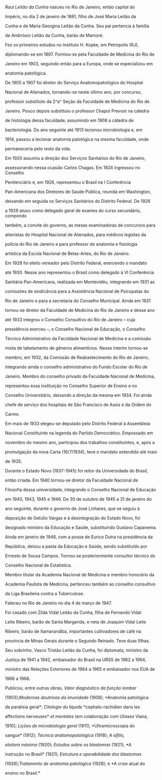 

*Raul Leitão da Cunha* nasceu no Rio de Janeiro, então capital do

Império, no dia 2 de janeiro de 1881, filho de José Maria Leitão da

Cunha e de Maria Georgina Leitão da Cunha. Seu pai pertencia à família

de Ambrósio Leitão da Cunha, barão de Mamoré.



Fez os primeiros estudos no Instituto H. Kopke, em Petrópolis (RJ),

diplomando-se em 1897. Formou-se pela Faculdade de Medicina do Rio de

Janeiro em 1903, seguindo então para a Europa, onde se especializou em

anatomia patológica.



De 1905 a 1907 foi diretor do Serviço Anatomopatológico do Hospital

Nacional de Alienados, tornando-se neste último ano, por concurso,

professor substituto da 2^a^ Seção da Faculdade de Medicina do Rio de

Janeiro. Pouco depois substituiu o professor Chapot Prevost na cátedra

de histologia dessa faculdade, assumindo em 1908 a cátedra de

bacteriologia. Do ano seguinte até 1913 lecionou microbiologia e, em

1914, passou a lecionar anatomia patológica na mesma faculdade, onde

permaneceria pelo resto da vida.



Em 1920 assumiu a direção dos Serviços Sanitários do Rio de Janeiro,

assessorando nessa ocasião Carlos Chagas. Em 1924 ingressou no Conselho

Penitenciário e, em 1926, representou o Brasil na I Conferência

Pan-Americana dos Diretores de Saúde Pública, reunida em Washington,

deixando em seguida os Serviços Sanitários do Distrito Federal. De 1926

a 1929 atuou como delegado geral de exames do curso secundário, compondo

também, a convite do governo, as mesas examinadoras de concursos para

alienistas do Hospital Nacional de Alienados, para médicos legistas da

polícia do Rio de Janeiro e para professor de anatomia e fisiologia

artística da Escola Nacional de Belas-Artes, do Rio de Janeiro.



Em 1928 foi eleito vereador pelo Distrito Federal, exercendo o mandato

até 1930. Nesse ano representou o Brasil como delegado à VI Conferência

Sanitária Pan-Americana, realizada em Montevidéu, integrando em 1931 as

comissões de sindicância para a Assistência Nacional de Psicopatas do

Rio de Janeiro e para a secretaria do Conselho Municipal. Ainda em 1931

tornou-se diretor da Faculdade de Medicina do Rio de Janeiro e desse ano

até 1933 integrou o Conselho Consultivo do Rio de Janeiro – cuja

presidência exerceu –, o Conselho Nacional de Educação, o Conselho

Técnico Administrativo da Faculdade Nacional de Medicina e a comissão

mista de tabelamento de gêneros alimentícios. Nesse ínterim tornou-se

membro, em 1932, da Comissão de Reabastecimento do Rio de Janeiro,

integrando ainda o conselho administrativo do Fundo Escolar do Rio de

Janeiro. Membro do conselho privado da Faculdade Nacional de Medicina,

representou essa instituição no Conselho Superior de Ensino e no

Conselho Universitário, deixando a direção da mesma em 1934. Foi ainda

chefe de serviço dos hospitais de São Francisco de Assis e da Ordem do

Carmo.



Em maio de 1933 elegeu-se deputado pelo Distrito Federal à Assembleia

Nacional Constituinte na legenda do Partido Democrático. Empossado em

novembro do mesmo ano, participou dos trabalhos constituintes, e, após a

promulgação da nova Carta (16/7/1934), teve o mandato estendido até maio

de 1935.



Durante o Estado Novo (1937-1945) foi reitor da Universidade do Brasil,

então criada. Em 1940 tornou-se diretor da Faculdade Nacional de

Filosofia dessa universidade, integrando o Conselho Nacional de Educação

em 1940, 1943, 1945 e 1946. De 30 de outubro de 1945 a 31 de janeiro do

ano seguinte, durante o governo de José Linhares, que se seguiu à

deposição de Getúlio Vargas e à desintegração do Estado Novo, foi

designado ministro da Educação e Saúde, substituindo Gustavo Capanema.

Ainda em janeiro de 1946, com a posse de Eurico Dutra na presidência da

República, deixou a pasta da Educação e Saúde, sendo substituído por

Ernesto de Sousa Campos. Tornou-se posteriormente consultor técnico do

Conselho Nacional de Estatística.



Membro titular da Academia Nacional de Medicina e membro honorário da

Academia Paulista de Medicina, pertenceu também ao conselho consultivo

da Liga Brasileira contra a Tuberculose.



Faleceu no Rio de Janeiro no dia 4 de março de 1947.



Foi casado com Zilda Vidal Leitão da Cunha, filha de Fernando Vidal

Leite Ribeiro, barão de Santa Margarida, e neta de Joaquim Vidal Leite

Ribeiro, barão de Itamarandiba, importantes cultivadores de café na

província de Minas Gerais durante o Segundo Reinado. Teve duas filhas.

Seu sobrinho, Vasco Tristão Leitão da Cunha, foi diplomata, ministro da

Justiça de 1941 a 1942, embaixador do Brasil na URSS de 1962 a 1964,

ministro das Relações Exteriores de 1964 a 1965 e embaixador nos EUA de

1966 a 1968.



Publicou, entre outras obras, *Valor diagnóstico da função lombar*

(1903);*Modernas* *doutrinas da imunidade* (1908); *Anatomia patológica

da paralisia geral*; *Citologie du liquide* *cephalo-rachidien dans les

affections nerveuses* *et mentales* (em colaboração com Ulisses Viana,

1910); *Lições de microbiologia geral* (1911); *Ultramicroscopia do

sangue* (1912); *Técnica anátomopatológica* (1918); *A sífilis,*

*eleitora máxima* (1920); *Estudos sobre os* *blastomas* (1921); *A

instrução no Brasil* (1921); *Estrutura e operabilidade dos blastomas*

(1926);*Tratamento de anatomia patológica* (1928); e *A crise atual do

ensino no Brasil.*



